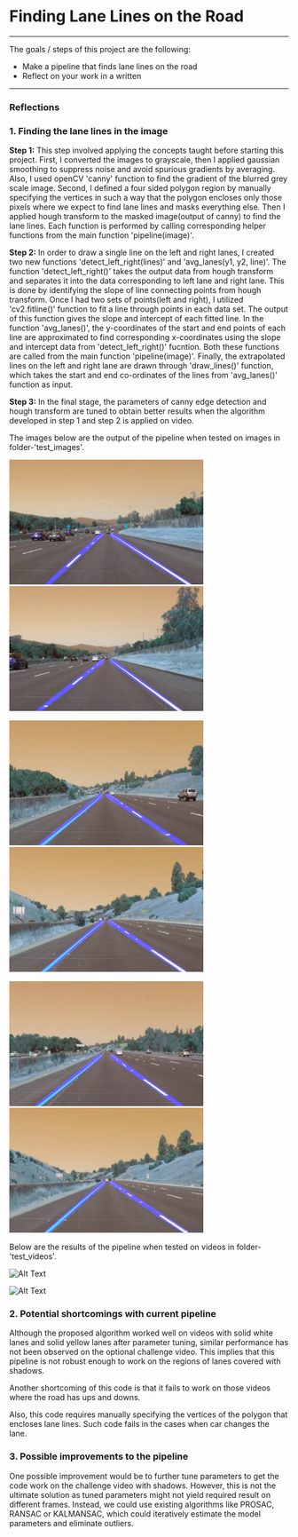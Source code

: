 # **Finding Lane Lines on the Road**

---
The goals / steps of this project are the following:
* Make a pipeline that finds lane lines on the road
* Reflect on your work in a written


[//]: # (Image References)

[image1]: ./solidWhiteCurve_output.jpg "solidWhiteCurve_output"
[image2]: ./solidWhiteRight_output.jpg "solidWhiteRight_output"
[image3]: ./solidYellowCurve_output.jpg "solidYellowCurve_output"
[image4]: ./solidYellowCurve2_output.jpg "solidYellowCurve2_output"
[image5]: ./solidYellowLeft_output.jpg "solidYellowLeft_output"
[image6]: ./whiteCarLaneSwitch_output.jpg "whiteCarLaneSwitch_output"
[image7]: ./solidWhiteRight.gif "solidWhiteRight"
[image8]: ./solidYellowLeft.gif "solidYellowLeft"

---

### Reflections

### 1. Finding the lane lines in the image
**Step 1:**
This step involved applying the concepts taught before starting this project. First, I converted the images to grayscale, then I applied gaussian smoothing to suppress noise and avoid spurious gradients by averaging. Also, I used openCV 'canny' function to find the gradient of the blurred grey scale image. Second, I defined a four sided polygon region by manually specifying the vertices in such a way that the polygon encloses only those pixels where we expect to find lane lines and masks everything else. Then I applied hough transform to the masked image(output of canny) to find the lane lines. Each function is performed by calling corresponding helper functions from the main function 'pipeline(image)'.

**Step 2:** In order to draw a single line on the left and right lanes, I created two new functions 'detect_left_right(lines)' and 'avg_lanes(y1, y2, line)'. The function 'detect_left_right()' takes the output data from hough transform and separates it into the data corresponding to left lane and right lane. This is done by identifying the slope of line connecting points from hough transform. Once I had two sets of points(left and right), I utilized 'cv2.fitline()' function to fit a line through points in each data set. The output of this function gives the slope and intercept of each fitted line. In the function 'avg_lanes()', the y-coordinates of the start and end points of each line are approximated to find corresponding x-coordinates using the slope and intercept data from 'detect_left_right()' fucntion.
Both these functions are called from the main function 'pipeline(image)'. Finally, the extrapolated lines on the left and right lane are drawn through 'draw_lines()' function, which takes the start and end co-ordinates of the lines from 'avg_lanes()' function as input.

**Step 3:** In the final stage, the parameters of canny edge detection and hough transform are tuned to obtain better results when the algorithm developed in step 1 and step 2 is applied on video.

The images below are the output of the pipeline when tested on images in folder-'test_images'.

<img src="./solidWhiteCurve_output.jpg" width="350" height="225"> <img src="./solidWhiteRight_output.jpg" width="350" height="225">

<img src="./solidYellowCurve_output.jpg" width="350" height="225"> <img src="./solidYellowCurve2_output.jpg" width="350" height="225">

<img src="./solidYellowLeft_output.jpg" width="350" height="225"> <img src="./whiteCarLaneSwitch_output.jpg" width="350" height="225">


Below are the results of the pipeline when tested on videos in folder- 'test_videos'.

![Alt Text](./solidWhiteRight.gif)

![Alt Text](./solidYellowLeft.gif)

### 2. Potential shortcomings with current pipeline

Although the proposed algorithm worked well on videos with solid white lanes and solid yellow lanes after parameter tuning, similar performance has not been observed on the optional challenge video. This implies that this pipeline is not robust enough to work on the regions of lanes covered with shadows.

Another shortcoming of this code is that it fails to work on those videos where the road has ups and downs.

Also, this code requires manually specifying the vertices of the polygon that encloses lane lines. Such code fails in the cases when car changes the lane.

### 3. Possible improvements to the pipeline

One possible improvement would be to further tune parameters to get the code work on the challenge video with shadows. However, this is not the ultimate solution as tuned parameters might not yield required result on different frames. Instead, we could use existing algorithms like PROSAC, RANSAC or KALMANSAC, which could iteratively estimate the model parameters and eliminate outliers.

